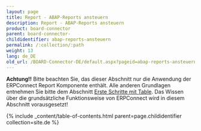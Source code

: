 ```yaml
---
layout: page
title: Report - ABAP-Reports ansteuern
description: Report - ABAP-Reports ansteuern
product: board-connector
parent: board-connector-
childidentifier: abap-reports-ansteuern
permalink: /:collection/:path
weight: 13
lang: de_DE
old_url: /BOARD-Connector-DE/default.aspx?pageid=abap-reports-ansteuern
---
```


**Achtung!!** Bitte beachten Sie, das dieser Abschnitt nur die Anwendung der ERPConnect Report Komponente enthält. Alle anderen Grundlagen entnehmen Sie bitte dem Abschnitt [Erste Schritte mit Table](./erste-schritte-mit-table). Das Wissen über die grundsätzliche Funktionsweise von ERPConnect wird in diesem Abschnitt vorausgesetzt!


{% include _content/table-of-contents.html parent=page.childidentifier collection=site.de %}